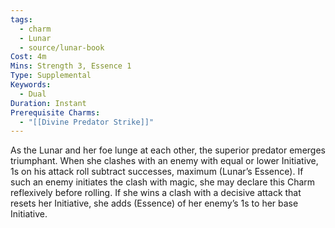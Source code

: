 ```yaml
---
tags:
  - charm
  - Lunar
  - source/lunar-book
Cost: 4m
Mins: Strength 3, Essence 1
Type: Supplemental
Keywords:
  - Dual
Duration: Instant
Prerequisite Charms:
  - "[[Divine Predator Strike]]"
---
```

As the Lunar and her foe lunge at each other, the superior predator emerges triumphant. When she clashes with an enemy with equal or lower Initiative, 1s on his attack roll subtract successes, maximum (Lunar’s Essence). If such an enemy initiates the clash with magic, she may declare this Charm reflexively before rolling. If she wins a clash with a decisive attack that resets her Initiative, she adds (Essence) of her enemy’s 1s to her base Initiative.